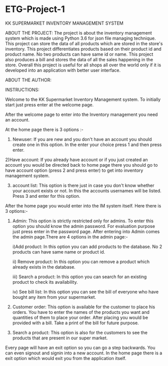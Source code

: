# ETG-Project-1
KK SUPERMARKET INVENTORY MANAGEMENT SYSTEM

ABOUT THE PROJECT:
    The project is about the inventory management system which is made using Python 3.6 for json file managing technique. This project can store the data of all products which are stored in the store's inventory. This project differentiates products based on their product id and product name. No two products can have  same id or name. This project also produces a bill and stores the data of all the sales happening in the store. Overall this project is useful for all shops all over the world only if it is developed into an application with better user interface.

ABOUT THE AUTHOR:
    


INSTRUCTIONS:

Welcome to the KK Supermarket Inventory Management system. To initially start just press enter at the welcome page.

After the welcome page to enter into the Inventory management you need an account. 

At the home page there is 3 options :-

 1) Newuser: If you are new and you don't have an account you should create one in this option. In the enter your choice press 1 and then press enter.


2)Have account: If you already have account or if you just created an account you would be directed back to home page there you should go to have account option (press 2 and press enter) to get into inventory management system.

3) account list: This option is there just in case you don't know whether your account exists or not. In this the accounts usernames will be listed. Press 3 and enter for this option.

After the home page you would enter into the IM system itself. Here there is 3 options:-

1) Admin: This option is strictly restricted only for admins. To enter this option you should know the admin password. For evaluation purpose just press enter in the password page. After entering into Admin comes the admin page.There are 4 options in the admin page:-
    
    i)Add product: In this option you can add products to the database. No 2 products can have same name or product id.

    ii) Remove product: In  this option you can remove a product which already exists in the database. 

    iii) Search a product: In this option you can search for an existing product to check its availability.

    iv) See bill list: In this option you can see the bill of everyone who have bought any item from your supermarket.

2) Customer order:  This option is available for the customer to place his orders. You have to enter the names of the products you want and quantities of them to place your order. After placing you would be provided with a bill.
Take a print of the bill for future purpose.

3) Search a product: This option is also for the customers to see the products that are present in our super market.


Every page will have an exit option so you can go a step backwards. You can even signout and signin into a new account. In the home page there is a exit option which would exit you from the application itself.
